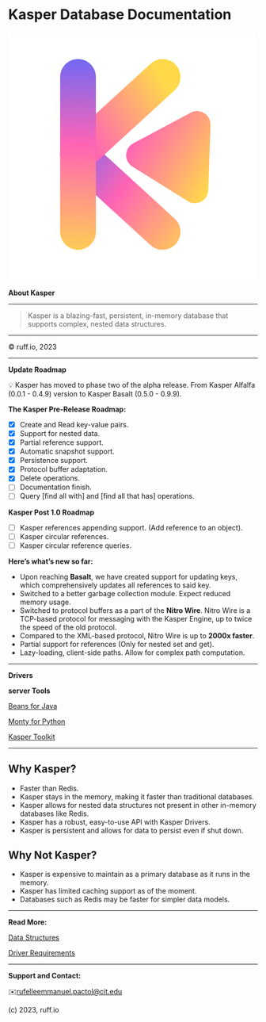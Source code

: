# Kasper Database Documentation

![Kasper Logo.png](Kasper%20Database%20Documentation%20d1b2d8be7db043c188e8ddf99760d008/Kasper_Logo.png)

************************About Kasper************************

---

> Kasper is a blazing-fast, persistent, in-memory database that supports complex, nested data structures.
> 

---

© ruff.io, 2023

---

****************************Update Roadmap****************************

<aside>
💡 Kasper has moved to phase two of the alpha release. From Kasper Alfalfa (0.0.1 - 0.4.9) version to Kasper Basalt (0.5.0 - 0.9.9).

</aside>

**************************************The Kasper Pre-Release Roadmap:**************************************

- [x]  Create and Read key-value pairs.
- [x]  Support for nested data.
- [x]  Partial reference support.
- [x]  Automatic snapshot support.
- [x]  Persistence support.
- [x]  Protocol buffer adaptation.
- [x]  Delete operations.
- [ ]  Documentation finish.
- [ ]  Query [find all with] and [find all that has] operations.

****************************Kasper Post 1.0 Roadmap****************************

- [ ]  Kasper references appending support. (Add reference to an object).
- [ ]  Kasper circular references.
- [ ]  Kasper circular reference queries.

******************************************************Here’s what’s new so far:******************************************************

- Upon reaching ************Basalt************, we have created support for updating keys, which comprehensively updates all references to said key.
- Switched to a better garbage collection module. Expect reduced memory usage.
- Switched to protocol buffers as a part of the ****Nitro Wire****. Nitro Wire is a TCP-based protocol for messaging with the Kasper Engine, up to twice the speed of the old protocol.
- Compared to the XML-based protocol, Nitro Wire is up to **2000x faster**.
- Partial support for references (Only for nested set and get).
- Lazy-loading, client-side paths. Allow for complex path computation.

---

**Drivers**

**************server Tools**************

[Beans for Java](https://www.notion.so/Beans-for-Java-b5519d4fa3f147059e1b818ab0e897bf?pvs=21)

[Monty for Python](https://www.notion.so/Monty-for-Python-d36e04c9715d42e68be4f4eab0865866?pvs=21)

[Kasper Toolkit](https://www.notion.so/Kasper-Toolkit-4f9b11f904a54949843aaee61e63fe61?pvs=21)

---

## Why Kasper?

- Faster than Redis.
- Kasper stays in the memory, making it faster than traditional databases.
- Kasper allows for nested data structures not present in other in-memory databases like Redis.
- Kasper has a robust, easy-to-use API with Kasper Drivers.
- Kasper is persistent and allows for data to persist even if shut down.

## Why Not Kasper?

- Kasper is expensive to maintain as a primary database as it runs in the memory.
- Kasper has limited caching support as of the moment.
- Databases such as Redis may be faster for simpler data models.

---

**Read More:**

[Data Structures](https://www.notion.so/Data-Structures-0d1032a9622b49feb1be96ba26615b6a?pvs=21)

[Driver Requirements](https://www.notion.so/Driver-Requirements-546cb853baae477ab6528cb196b087bc?pvs=21)

---

********Support and Contact:********

✉️rufelleemmanuel.pactol@cit.edu

(c) 2023, ruff.io
